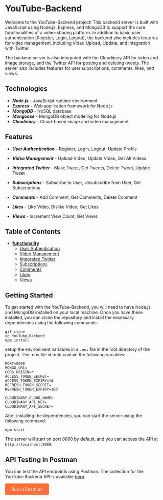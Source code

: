 # YouTube-Backend
Welcome to the YouTube-Backend project! This backend server is built with JavaScript using Node.js, Express, and MongoDB to support the core functionalities of a video-sharing platform. In addition to basic user authentication (Register, Login, Logout), the backend also includes features for video management, including Video Upload, Update, and integration with Twitter.

The backend server is also integrated with the Cloudinary API for video and image storage, and the Twitter API for posting and deleting tweets. The server also includes features for user subscriptions, comments, likes, and views.

## Technologies
- ***Node.js*** - JavaScript runtime environment
- ***Express*** - Web application framework for Node.js
- ***MongoDB*** - NoSQL database
- ***Mongoose*** - MongoDB object modeling for Node.js
- ***Cloudinary*** - Cloud-based image and video management

## Features
- ***User Authentication*** - Register, Login, Logout, Update Profile

- ***Video Management*** - Upload Video, Update Video, Get All Videos

- ***Integrated Twitter*** - Make Tweet, Get Tweets, Delete Tweet, Update Tweet

- ***Subscriptions*** - Subscribe to User, Unsubscribe from User, Get Subscriptions

- ***Comments*** - Add Comment, Get Comments, Delete Comment

- ***Likes*** - Like Video, Dislike Video, Get Likes

- ***Views*** - Increment View Count, Get Views

## Table of Contents

- **[functionality](https://)**
    - [User Authentication](https://)
    - [Video Management](https://)
    - [Integrated Twitter](https://)
    - [Subscriptions](https://)
    - [Comments](https://)
    - [Likes](https://)
    - [Views](https://)

## Getting Started
To get started with the YouTube-Backend, you will need to have Node.js and MongoDB installed on your local machine. Once you have these installed, you can clone the repository and install the necessary dependencies using the following commands:

```
git clone
cd YouTube-Backend
npm install
```

setup the environment variables in a `.env` file in the root directory of the project. The .env file should contain the following variables:

```
PORT=8000
MONGO_URI=
CORS_ORIGIN=*
ACCESS_TOKEN_SECRET=
ACCESS_TOKEN_EXPIRY=1d
REFRESH_TOKEN_SECRET=
REFRESH_TOKEN_EXPIRY=10d

CLOUDINARY_CLOUD_NAME=
CLOUDINARY_API_KEY=
CLOUDINARY_API_SECRET=
```

After installing the dependencies, you can start the server using the following command:

```
npm start
```

The server will start on port 8000 by default, and you can access the API at `http://localhost:8080`.

## API Testing in Postman
You can test the API endpoints using Postman. The collection for the YouTube-Backend API is available [here]().

<a href="http://example.com" style="background-color: #FF6C37; color: white; padding: 10px 20px; text-align: center; text-decoration: none; display: inline-block; border-radius: 4px;">Run in Postman</a>




